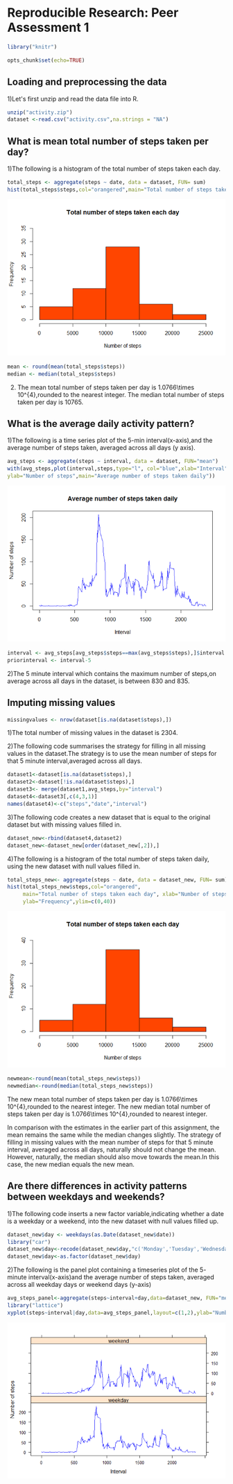 # Reproducible Research: Peer Assessment 1

```r
library("knitr")
```


```r
opts_chunk$set(echo=TRUE)
```

## Loading and preprocessing the data
1)Let's first unzip and read the data file into R.

```r
unzip("activity.zip")
dataset <-read.csv("activity.csv",na.strings = "NA")
```

## What is mean total number of steps taken per day?
1)The following is a histogram of the total number of steps taken each day.

```r
total_steps <- aggregate(steps ~ date, data = dataset, FUN= sum)
hist(total_steps$steps,col="orangered",main="Total number of steps taken each day",xlab="Number of steps",ylab="Frequency",ylim=c(0,35))
```

![](./PA1_template_files/figure-html/histogram-1.png) 


```r
mean <- round(mean(total_steps$steps))
median <- median(total_steps$steps)
```
2) The mean total number of steps taken per day is 1.0766\times 10^{4},rounded to the nearest integer. The median total number of steps taken per day is 10765.

## What is the average daily activity pattern?
1)The following is a time series plot of the 5-min interval(x-axis),and the average number of steps taken, averaged across all days (y axis).

```r
avg_steps <- aggregate(steps ~ interval, data = dataset, FUN="mean") 
with(avg_steps,plot(interval,steps,type="l", col="blue",xlab="Interval",
ylab="Number of steps",main="Average number of steps taken daily"))
```

![](./PA1_template_files/figure-html/timeseriesplot-1.png) 


```r
interval <- avg_steps[avg_steps$steps==max(avg_steps$steps),]$interval
priorinterval <- interval-5
```
2)The 5 minute interval which contains the maximum number of steps,on average across all days in the dataset, is between 830 and 835.

## Imputing missing values

```r
missingvalues <- nrow(dataset[is.na(dataset$steps),])
```
1)The total number of missing values in the dataset is 2304.

2)The following code summarises the strategy for filling in all missing values in the dataset.The strategy is to use the mean number of steps for that 5 minute interval,averaged across all days.

```r
dataset1<-dataset[is.na(dataset$steps),]
dataset2<-dataset[!is.na(dataset$steps),]
dataset3<- merge(dataset1,avg_steps,by="interval")
dataset4<-dataset3[,c(4,3,1)]
names(dataset4)<-c("steps","date","interval")
```
3)The following code creates a new dataset that is equal to the original dataset but with missing values filled in.

```r
dataset_new<-rbind(dataset4,dataset2)
dataset_new<-dataset_new[order(dataset_new[,2]),]
```
4)The following is a histogram of the total number of steps taken daily, using the new dataset with null values filled in.

```r
total_steps_new<- aggregate(steps ~ date, data = dataset_new, FUN= sum)
hist(total_steps_new$steps,col="orangered",
     main="Total number of steps taken each day", xlab="Number of steps",
     ylab="Frequency",ylim=c(0,40))
```

![](./PA1_template_files/figure-html/histogram_newdataset-1.png) 


```r
newmean<-round(mean(total_steps_new$steps))
newmedian<-round(median(total_steps_new$steps))
```
The new mean total number of steps taken per day is 1.0766\times 10^{4},rounded to the nearest integer. The new median total number of steps taken per day is 1.0766\times 10^{4},rounded to nearest integer.

In comparison with the estimates in the earlier part of this assignment, the mean remains the same while the median changes slightly. The strategy of filling in missing values with the mean number of steps for that 5 minute interval, averaged across all days, naturally should not change the mean. However, naturally, the median should also move towards the mean.In this case, the new median equals the new mean.

## Are there differences in activity patterns between weekdays and weekends?
1)The following code inserts a new factor variable,indicating whether a date is a weekday or a weekend, into the new dataset with null values filled up.

```r
dataset_new$day <- weekdays(as.Date(dataset_new$date))
library("car")
dataset_new$day<-recode(dataset_new$day,"c('Monday','Tuesday','Wednesday','Thursday','Friday')='weekday';c('Saturday','Sunday')='weekend'")
dataset_new$day<-as.factor(dataset_new$day)
```

2)The following is the panel plot containing a timeseries plot of the 5- minute interval(x-axis)and the average number of steps taken, averaged across all weekday days or weekend days (y-axis)

```r
avg_steps_panel<-aggregate(steps~interval+day,data=dataset_new, FUN="mean")
library("lattice")
xyplot(steps~interval|day,data=avg_steps_panel,layout=c(1,2),ylab="Number of steps",xlab="Interval",type="l",col.line = "blue")
```

![](./PA1_template_files/figure-html/panelplot-1.png) 
 
